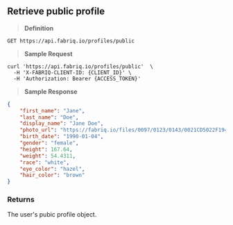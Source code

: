 ## Retrieve public profile

> **Definition**

```text
GET https://api.fabriq.io/profiles/public
```

> **Sample Request**

```shell
curl 'https://api.fabriq.io/profiles/public'  \
  -H 'X-FABRIQ-CLIENT-ID: {CLIENT_ID}' \
  -H 'Authorization: Bearer {ACCESS_TOKEN}'
```

> **Sample Response**

```json
{
    "first_name": "Jane",
    "last_name": "Doe",
    "display_name": "Jane Doe",
    "photo_url": "https://fabriq.io/files/0097/0123/0143/0021CD5022F19414CA70274A428672E296D6",
    "birth_date": "1990-01-04",
    "gender": "female",
    "height": 167.64,
    "weight": 54.4311,
    "race": "white",
    "eye_color": "hazel",
    "hair_color": "brown"
}
```

### Returns
The user's pubic profile object.
